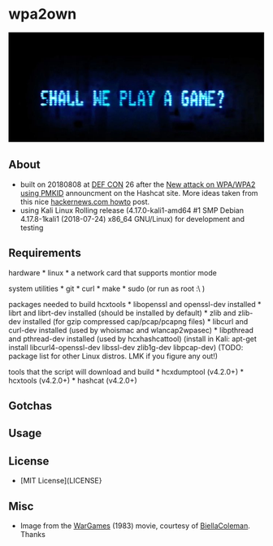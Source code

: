 # wpa2own

<div align="center"><img src="logo.jpg" alt="SHALL WE PLAY A GAME?"></div>

## About

- built on 20180808 at [DEF CON](https://defcon.org) 26 after the [New attack on WPA/WPA2 using PMKID](https://hashcat.net/forum/thread-7717.html) announcment on the Hashcat site. More ideas taken from this nice [hackernews.com howto](https://thehackernews.com/2018/08/how-to-hack-wifi-password.html) post. 
- using Kali Linux Rolling release (4.17.0-kali1-amd64 #1 SMP Debian 4.17.8-1kali1 (2018-07-24) x86_64 GNU/Linux) for development and testing

## Requirements

hardware
     * linux
     * a network card that supports montior mode

   system utilities
     * git
     * curl
     * make
     * sudo (or run as root :\ )

   packages needed to build hcxtools 
     * libopenssl and openssl-dev installed
     * librt and librt-dev installed (should be installed by default)
     * zlib and zlib-dev installed (for gzip compressed cap/pcap/pcapng files)
     * libcurl and curl-dev installed (used by whoismac and wlancap2wpasec)
     * libpthread and pthread-dev installed (used by hcxhashcattool)
       (install in Kali: apt-get install libcurl4-openssl-dev libssl-dev zlib1g-dev libpcap-dev)
       (TODO: package list for other Linux distros. LMK if you figure any out!)

   tools that the script will download and build
     * hcxdumptool (v4.2.0+)
     * hcxtools (v4.2.0+)
     * hashcat (v4.2.0+)

## Gotchas

## Usage

## License

* [MIT License](LICENSE}

## Misc

* Image from the [WarGames](https://www.imdb.com/title/tt0086567) (1983) movie, courtesy of [BiellaColeman](https://twitter.com/BiellaColeman/status/1025078579892285440). Thanks

